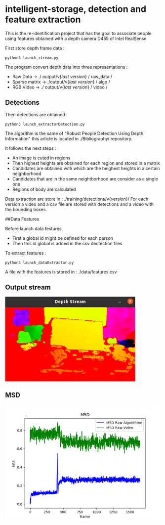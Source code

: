 # intelligent-storage, detection and feature extraction

This is the re-identification project that has the goal to associate people using features obtained with a depth camera D455 of Intel RealSense

First store depth frame data : 

```
python3 launch_stream.py
```

The program convert depth data into three representations : 

* Raw Data -> ./ output/v{*last version*} / raw_data /
* Sparse matrix -> ./output/v{*last version*} / algo /
* RGB Video -> ./ output/v{*last version*} / video /

## Detections

Then detections are obtained : 

```
python3 launch_extractorDetection.py
```

The algorithm is the same of "Robust People Detection Using Depth Information" this article is located in ./Bibliography/ repository.

It follows the next steps :

* An image is cuted in regions
* Then highest heights are obtained for each region and stored in a matrix
* Candidates are obtained with which are the heighest heights in a certain neighborhood
* Candidates that are in the same neightborhood are consider as a single one
* Regions of body are calculated

Data extraction are store in : ./training/detections/v{*version*}/
For each version a video and a csv file are stored with detections and a video with the bounding boxes.

##Data Features

Before launch data festures: 
* First a global id might be defined for each person
* Then this id global is added in the csv dectection files

To extract features : 

```
python3 launch_dataExtractor.py
```

A file with the features is stored in : ./data/features.csv




## Output stream 
![alt text](pictures/stream_output.png)


## MSD
![alt text](pictures/MSD.png)

